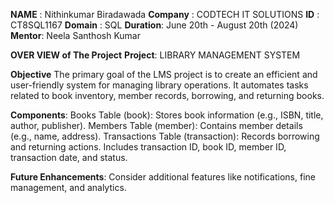 **NAME** : Nithinkumar Biradawada
**Company** : CODTECH IT SOLUTIONS
**ID** : CT8SQL1167
**Domain** : SQL
**Duration**: June 20th - August 20th (2024)
**Mentor**: Neela Santhosh Kumar

**OVER VIEW of The Project**
**Project**: LIBRARY MANAGEMENT SYSTEM

**Objective**
The primary goal of the LMS project is to create an efficient and user-friendly system for managing library operations.
It automates tasks related to book inventory, member records, borrowing, and returning books.

**Components**:
Books Table (book):
Stores book information (e.g., ISBN, title, author, publisher).
Members Table (member):
Contains member details (e.g., name, address).
Transactions Table (transaction):
Records borrowing and returning actions.
Includes transaction ID, book ID, member ID, transaction date, and status.


**Future Enhancements**:
Consider additional features like notifications, fine management, and analytics.
